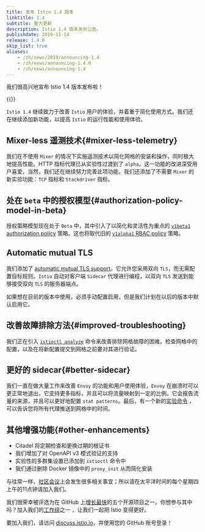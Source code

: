 ```yaml
---
title: 发布 Istio 1.4 版本
linktitle: 1.4
subtitle: 重大更新
description: Istio 1.4 版本发布公告。
publishdate: 2019-11-14
release: 1.4.0
skip_list: true
aliases:
    - /zh/news/2019/announcing-1.4
    - /zh/news/announcing-1.4.0
    - /zh/news/announcing-1.4
---
```


我们很高兴地宣布 Istio 1.4 版本发布啦！

{{<relnote>}}

`Istio 1.4` 继续致力于改善 `Istio` 用户的体验，并着重于简化使用方式。我们还在继续添加新功能，以提高 `Istio` 的运行性能和使用体验。

## Mixer-less 遥测技术{#mixer-less-telemetry}

我们在不使用 `Mixer` 的情况下实施遥测技术以简化网格的安装和操作，同时极大地提高性能。HTTP 指标代理已从实验性过渡到了 `alpha`。这一功能的改进深受用户喜爱，当然，我们还在继续努力完善此项功能。我们还添加了不需要 `Mixer` 的新实验功能：`TCP` 指标和 `Stackdriver` 指标。

## 处在 `beta` 中的授权模型{#authorization-policy-model-in-beta}

授权策略模型现在处于 `Beta` 中，其中引入了以简化和灵活性为重点的 [`v1beta1` authorization policy](/zh/blog/2019/v1beta1-authorization-policy/) 策略。这也将取代旧的 [`v1alpha1` RBAC policy](/zh/docs/reference/config/security/istio.rbac.v1alpha1/) 策略。

## Automatic mutual TLS

我们添加了 [automatic mutual TLS support](/zh/docs/tasks/security/authentication/auto-mtls/)。它允许您采用双向 `TLS`，而无需配置目标规则。`Istio` 自动对客户端 `Sidecar` 代理进行编程，以双向 `TLS` 发送到能够接受双向 `TLS` 的服务器端点。

如果想在目前的版本中使用，必须手动配置启用，但是我们计划在以后的版本中默认启用它。

## 改善故障排除方法{#improved-troubleshooting}

我们正在引入 [`istioctl analyze`](/zh/docs/ops/diagnostic-tools/istioctl-analyze/) 命令来改善排除网格故障的困难。检查网格中的配置，以及在将新配置提交到网格之前要对其进行验证。

## 更好的 sidecar{#better-sidecar}

我们一直在做大量工作来改善 `Envoy` 的功能和用户使用体验，`Envoy` 在崩溃时可以更正常地退出，它支持更多指标，并且可以将流量映射到一定的比例。它会报告流量的来源，并且可以更好地配置 `stat patterns`。最后，有一个新的[实验命令](/zh/docs/reference/commands/istioctl/#istioctl-experimental-wait)  ，可以告诉您将所有代理推送到网格中的时间。

## 其他增强功能{#other-enhancements}

- Citadel 将定期检查和更换过期的根证书
- 我们增加了对 OpenAPI v3 模式验证的支持
- 实验性的多群集设置已添加到 `istioctl` 命令中
- 我们通过删除 Docker 镜像中的 `proxy_init` 从而简化安装

与往常一样，[社区会议](https://github.com/istio/community#community-meeting)上会发生很多相关事宜；所以请在太平洋时间的每个星期四上午的11点钟请加入我们。

我们很荣幸被评选为在 GitHub 上[增长最快](https://octoverse.github.com/#top-and-trending-projects)的五个开源项目之一。你想参与其中吗？加入我们的[工作组](https://github.com/istio/community/blob/master/WORKING-GROUPS.md)之一 ，让我们一起把 Istio 变得更好。

要加入我们，请访问 [discuss.istio.io](https://discuss.istio.io)，并使用您的 GitHub 账号登录！
